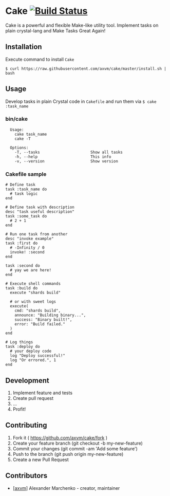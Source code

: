 # Cake [![Build Status](https://travis-ci.org/axvm/cake.svg?branch=master)](https://travis-ci.org/axvm/cake)

Cake is a powerful and flexible Make-like utility tool.
Implement tasks on plain crystal-lang and Make Tasks Great Again!

## Installation

Execute command to install `Cake`
```shell
$ curl https://raw.githubusercontent.com/axvm/cake/master/install.sh | bash
```

## Usage

Develop tasks in plain Crystal code in `Cakefile` and run them via `$ cake :task_name`

### bin/cake
```
  Usage:
    cake task_name
    cake -T

  Options:
    -T, --tasks                      Show all tasks
    -h, --help                       This info
    -v, --version                    Show version
```

### Cakefile sample
```Crystal
# Define task
task :task_name do
  # task logic
end

# Define task with description
desc "task useful description"
task :some_task do
  # 2 + 1
end

# Run one task from another
desc "invoke example"
task :first do
  # -Infinity / 0
  invoke! :second
end

task :second do
  # yay we are here!
end

# Execute shell commands
task :build do
  execute "shards build"

  # or with sweet logs
  execute(
    cmd: "shards build",
    announce: "Building binary...",
    success: "Binary built!",
    error: "Build failed."
  )
end

# Log things
task :deploy do
  # your deploy code
  log "Deploy successful!"
  log "Or errored.", 1
end
```

## Development

1. Implement feature and tests
2. Create pull request
3. ...
4. Profit!

## Contributing

1. Fork it ( https://github.com/axvm/cake/fork )
2. Create your feature branch (git checkout -b my-new-feature)
3. Commit your changes (git commit -am 'Add some feature')
4. Push to the branch (git push origin my-new-feature)
5. Create a new Pull Request

## Contributors

- [[axvm]](https://github.com/axvm) Alexander Marchenko - creator, maintainer
